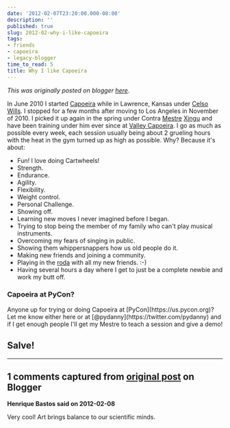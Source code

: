 ```yaml
---
date: '2012-02-07T23:20:00.000-08:00'
description: ''
published: true
slug: 2012-02-why-i-like-capoeira
tags:
- friends
- capoeira
- legacy-blogger
time_to_read: 5
title: Why I like Capoeira
---
```


*This was originally posted on blogger [here](https://pydanny.blogspot.com/2012/02/why-i-like-capoeira.html)*.

In June 2010 I started [Capoeira](https://en.wikipedia.org/wiki/Capoeira) while in Lawrence, Kansas under [Celso Wills](https://www.facebook.com/pages/Capoeira-dos-Palmares/177057772341910). I stopped for a few months after moving to Los Angeles in November of 2010. I picked it up again in the spring under Contra [Mestre](https://www.youtube.com/watch?v=vUJfqJFKmzI) [Xingu](https://valleycapoeira.com/?page_id=7) and have been training under him ever since at [Valley Capoeira](https://valleycapoeira.com/). I go as much as possible every week, each session usually being about 2 grueling hours with the heat in the gym turned up as high as possible. Why? Because it's about:


- Fun! I love doing Cartwheels!
- Strength.
- Endurance.
- Agility.
- Flexibility.
- Weight control.
- Personal Challenge.
- Showing off.
- Learning new moves I never imagined before I began.
- Trying to stop being the member of my family who can't play musical instruments.
- Overcoming my fears of singing in public.
- Showing them whippersnappers how us old people do it.
- Making new friends and joining a community.
- Playing in the [roda](https://en.wikipedia.org/wiki/Capoeira#Roda) with all my new friends. :-)
- Having several hours a day where I get to just be a complete newbie and work my butt off.


<h3>Capoeira at PyCon?</h3>
Anyone up for trying or doing Capoeira at [PyCon](https://us.pycon.org)? Let me know either here or at [@pydanny](https://twitter.com/pydanny) and if I get enough people I'll get my Mestre to teach a session and give a demo!

<h2>Salve!</h2>

---

## 1 comments captured from [original post](https://pydanny.blogspot.com/2012/02/why-i-like-capoeira.html) on Blogger

**Henrique Bastos said on 2012-02-08**

Very cool! Art brings balance to our scientific minds.

